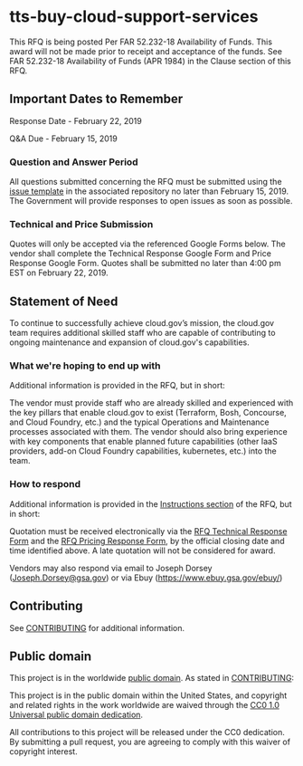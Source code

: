 # tts-buy-cloud-support-services

This RFQ is being posted Per FAR 52.232-18 Availability of Funds. This award will not be made prior to receipt and acceptance of the funds. See FAR 52.232-18 Availability of Funds (APR 1984) in the Clause section of this RFQ.

## Important Dates to Remember
Response Date - February 22, 2019

Q&A Due - February 15, 2019

### Question and Answer Period

All questions submitted concerning the RFQ must be submitted using the [issue template](https://github.com/18F/tts-buy-cloud-support-services/issues/new) in the associated repository no later than February 15, 2019. The Government will provide responses to open issues as soon as possible.

### Technical and Price Submission
Quotes will only be accepted via the referenced Google Forms below. The vendor shall complete the Technical Response Google Form and Price Response Google Form. Quotes shall be submitted no later than 4:00 pm EST on February 22, 2019.

## Statement of Need

To continue to successfully achieve cloud.gov’s mission, the cloud.gov team requires additional skilled staff who are capable of contributing to ongoing maintenance and expansion of cloud.gov's capabilities.

### What we're hoping to end up with

Additional information is provided in the RFQ, but in short:

The vendor must provide staff who are already skilled and experienced with the key pillars that enable cloud.gov to exist (Terraform, Bosh, Concourse, and Cloud Foundry, etc.) and the typical Operations and Maintenance processes associated with them. The vendor should also bring experience with key components that enable planned future capabilities (other IaaS providers, add-on Cloud Foundry capabilities, kubernetes, etc.) into the team.

### How to respond

Additional information is provided in the [Instructions section](https://github.com/18F/tts-buy-cloud-support-services/blob/master/solicitation_documents/RFQ.md#10-instructions) of the RFQ, but in short:

Quotation must be received electronically via the [RFQ Technical Response Form](https://goo.gl/forms/6i1Pz531alM1JJF92) and the [RFQ Pricing Response Form](https://goo.gl/forms/Z1Urc3K2PNeBDzXG3), by the official closing date and time identified above. A late quotation will not be considered for award.

Vendors may also respond via email to Joseph Dorsey (Joseph.Dorsey@gsa.gov) or via Ebuy (https://www.ebuy.gsa.gov/ebuy/)

## Contributing

See [CONTRIBUTING](CONTRIBUTING.md) for additional information.

## Public domain

This project is in the worldwide [public domain](LICENSE.md). As stated in [CONTRIBUTING](CONTRIBUTING.md):

This project is in the public domain within the United States, and copyright and related rights in the work worldwide are waived through the [CC0 1.0 Universal public domain dedication](https://creativecommons.org/publicdomain/zero/1.0/).

All contributions to this project will be released under the CC0 dedication. By submitting a pull request, you are agreeing to comply with this waiver of copyright interest.
